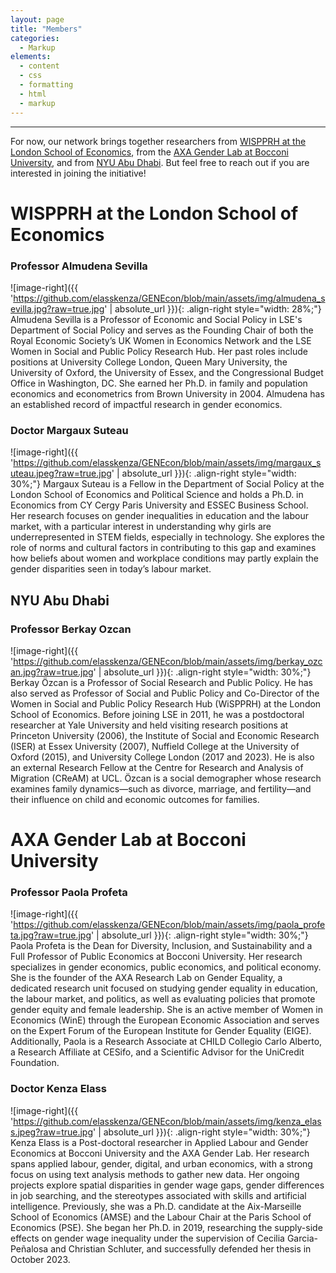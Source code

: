 ```yaml
---
layout: page
title: "Members"
categories:
  - Markup
elements:
  - content
  - css
  - formatting
  - html
  - markup  
---
```


-------------------------------------------------------------------------------------------------------------------------------------------------------------------

For now, our network brings together researchers from [WISPPRH at the London School of Economics](https://www.lse.ac.uk/social-policy/research/Research-clusters/WISPPRH), from the [AXA Gender Lab at Bocconi University](https://genderlab.unibocconi.eu/), and from [NYU Abu Dhabi](https://nyuad.nyu.edu/en/). But feel free to reach out if you are interested in joining the initiative!

# WISPPRH at the London School of Economics

### Professor Almudena Sevilla

![image-right]({{ 'https://github.com/elasskenza/GENEcon/blob/main/assets/img/almudena_sevilla.jpg?raw=true.jpg' | absolute_url }}){: .align-right style="width: 28%;"}
Almudena Sevilla is a Professor of Economic and Social Policy in LSE's Department of Social Policy and serves as the Founding Chair of both the Royal Economic Society’s UK Women in Economics Network and the LSE Women in Social and Public Policy Research Hub. Her past roles include positions at University College London, Queen Mary University, the University of Oxford, the University of Essex, and the Congressional Budget Office in Washington, DC. She earned her Ph.D. in family and population economics and econometrics from Brown University in 2004. Almudena has an established record of impactful research in gender economics.


### Doctor Margaux Suteau

![image-right]({{ 'https://github.com/elasskenza/GENEcon/blob/main/assets/img/margaux_suteau.jpeg?raw=true.jpg' | absolute_url }}){: .align-right style="width: 30%;"}
Margaux Suteau is a Fellow in the Department of Social Policy at the London School of Economics and Political Science and holds a Ph.D. in Economics from CY Cergy Paris University and ESSEC Business School. Her research focuses on gender inequalities in education and the labour market, with a particular interest in understanding why girls are underrepresented in STEM fields, especially in technology. She explores the role of norms and cultural factors in contributing to this gap and examines how beliefs about women and workplace conditions may partly explain the gender disparities seen in today’s labour  market.


## NYU Abu Dhabi

### Professor Berkay Ozcan

![image-right]({{ 'https://github.com/elasskenza/GENEcon/blob/main/assets/img/berkay_ozcan.jpg?raw=true.jpg' | absolute_url }}){: .align-right style="width: 30%;"}
Berkay Özcan is a Professor of Social Research and Public Policy. He has also served as Professor of Social and Public Policy and Co-Director of the Women in Social and Public Policy Research Hub (WiSPPRH) at the London School of Economics. Before joining LSE in 2011, he was a postdoctoral researcher at Yale University and held visiting research positions at Princeton University (2006), the Institute of Social and Economic Research (ISER) at Essex University (2007), Nuffield College at the University of Oxford (2015), and University College London (2017 and 2023). He is also an external Research Fellow at the Centre for Research and Analysis of Migration (CReAM) at UCL. Özcan is a social demographer whose research examines family dynamics—such as divorce, marriage, and fertility—and their influence on child and economic outcomes for families. 


# AXA Gender Lab at Bocconi University

### Professor Paola Profeta 

![image-right]({{ 'https://github.com/elasskenza/GENEcon/blob/main/assets/img/paola_profeta.jpg?raw=true.jpg' | absolute_url }}){: .align-right style="width: 30%;"}
Paola Profeta is the Dean for Diversity, Inclusion, and Sustainability and a Full Professor of Public Economics at Bocconi University. Her research specializes in gender economics, public economics, and political economy. She is the founder of the AXA Research Lab on Gender Equality, a dedicated research unit focused on studying gender equality in education, the labour market, and politics, as well as evaluating policies that promote gender equity and female leadership. She is an active member of Women in Economics (WinE) through the European Economic Association and serves on the Expert Forum of the European Institute for Gender Equality (EIGE). Additionally, Paola is a Research Associate at CHILD Collegio Carlo Alberto, a Research Affiliate at CESifo, and a Scientific Advisor for the UniCredit Foundation.


### Doctor Kenza Elass 

![image-right]({{ 'https://github.com/elasskenza/GENEcon/blob/main/assets/img/kenza_elass.jpeg?raw=true.jpg' | absolute_url }}){: .align-right style="width: 30%;"}
Kenza Elass is a Post-doctoral researcher in Applied Labour and Gender Economics at Bocconi University and the AXA Gender Lab. Her research spans applied labour, gender, digital, and urban economics, with a strong focus on using text analysis methods to gather new data. Her ongoing projects explore spatial disparities in gender wage gaps, gender differences in job searching, and the stereotypes associated with skills and artificial intelligence. Previously, she was a Ph.D. candidate at the Aix-Marseille School of Economics (AMSE) and the Labour Chair at the Paris School of Economics (PSE). She began her Ph.D. in 2019, researching the supply-side effects on gender wage inequality under the supervision of Cecilia Garcia-Peñalosa and Christian Schluter, and successfully defended her thesis in October 2023.

